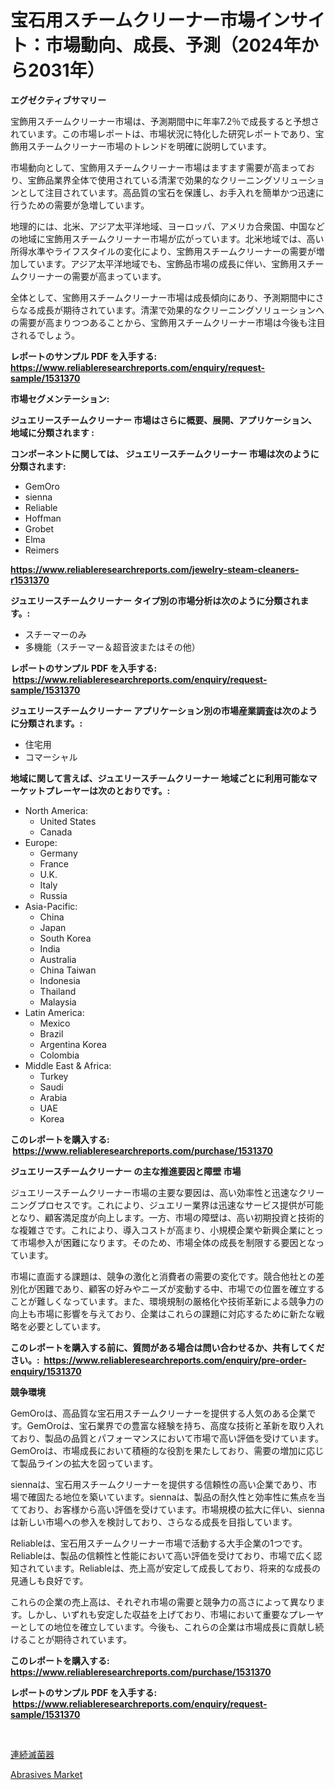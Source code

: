 <p><h1>宝石用スチームクリーナー市場インサイト：市場動向、成長、予測（2024年から2031年）</h1></p><p><strong>エグゼクティブサマリー</strong></p>
<p><p>宝飾用スチームクリーナー市場は、予測期間中に年率7.2％で成長すると予想されています。この市場レポートは、市場状況に特化した研究レポートであり、宝飾用スチームクリーナー市場のトレンドを明確に説明しています。</p><p>市場動向として、宝飾用スチームクリーナー市場はますます需要が高まっており、宝飾品業界全体で使用されている清潔で効果的なクリーニングソリューションとして注目されています。高品質の宝石を保護し、お手入れを簡単かつ迅速に行うための需要が急増しています。</p><p>地理的には、北米、アジア太平洋地域、ヨーロッパ、アメリカ合衆国、中国などの地域に宝飾用スチームクリーナー市場が広がっています。北米地域では、高い所得水準やライフスタイルの変化により、宝飾用スチームクリーナーの需要が増加しています。アジア太平洋地域でも、宝飾品市場の成長に伴い、宝飾用スチームクリーナーの需要が高まっています。</p><p>全体として、宝飾用スチームクリーナー市場は成長傾向にあり、予測期間中にさらなる成長が期待されています。清潔で効果的なクリーニングソリューションへの需要が高まりつつあることから、宝飾用スチームクリーナー市場は今後も注目されるでしょう。</p></p>
<p><strong>レポートのサンプル PDF を入手する: <a href="https://www.reliableresearchreports.com/enquiry/request-sample/1531370">https://www.reliableresearchreports.com/enquiry/request-sample/1531370</a></strong></p>
<p><strong>市場セグメンテーション:</strong></p>
<p><strong> ジュエリースチームクリーナー 市場はさらに概要、展開、アプリケーション、地域に分類されます :</strong></p>
<p><strong>コンポーネントに関しては、 ジュエリースチームクリーナー 市場は次のように分類されます: &nbsp;</strong></p>
<p><ul><li>GemOro</li><li>sienna</li><li>Reliable</li><li>Hoffman</li><li>Grobet</li><li>Elma</li><li>Reimers</li></ul></p>
<p><strong><a href="https://www.reliableresearchreports.com/jewelry-steam-cleaners-r1531370">https://www.reliableresearchreports.com/jewelry-steam-cleaners-r1531370</a></strong></p>
<p><strong> ジュエリースチームクリーナー タイプ別の市場分析は次のように分類されます。:</strong></p>
<p><ul><li>スチーマーのみ</li><li>多機能（スチーマー＆超音波またはその他）</li></ul></p>
<p><strong>レポートのサンプル PDF を入手する: &nbsp;<a href="https://www.reliableresearchreports.com/enquiry/request-sample/1531370">https://www.reliableresearchreports.com/enquiry/request-sample/1531370</a></strong></p>
<p><strong> ジュエリースチームクリーナー アプリケーション別の市場産業調査は次のように分類されます。:</strong></p>
<p><ul><li>住宅用</li><li>コマーシャル</li></ul></p>
<p><strong>地域に関して言えば、ジュエリースチームクリーナー 地域ごとに利用可能なマーケットプレーヤーは次のとおりです。:</strong></p>
<p><ul>
    <li>
        North America:
        <ul>
            <li>United States</li>
            <li>Canada</li>
        </ul>
    </li>
    <li>
        Europe:
        <ul>
            <li>Germany</li>
            <li>France</li>
            <li>U.K.</li>
            <li>Italy</li>
            <li>Russia</li>
        </ul>
    </li>
    <li>
        Asia-Pacific:
        <ul>
            <li>China</li>
            <li>Japan</li>
            <li>South Korea</li>
            <li>India</li>
            <li>Australia</li>
            <li>China Taiwan</li>
            <li>Indonesia</li>
            <li>Thailand</li>
            <li>Malaysia</li>
        </ul>
    </li>
    <li>
        Latin America:
        <ul>
            <li>Mexico</li>
            <li>Brazil</li>
            <li>Argentina Korea</li>
            <li>Colombia</li>
        </ul>
    </li>
    <li>
        Middle East & Africa:
        <ul>
            <li>Turkey</li>
            <li>Saudi</li>
            <li>Arabia</li>
            <li>UAE</li>
            <li>Korea</li>
        </ul>
    </li>
    </ul></p>
<p><strong>このレポートを購入する: &nbsp;<a href="https://www.reliableresearchreports.com/purchase/1531370">https://www.reliableresearchreports.com/purchase/1531370</a></strong></p>
<p><strong>ジュエリースチームクリーナー の主な推進要因と障壁 市場</strong></p>
<p><p>ジュエリースチームクリーナー市場の主要な要因は、高い効率性と迅速なクリーニングプロセスです。これにより、ジュエリー業界は迅速なサービス提供が可能となり、顧客満足度が向上します。一方、市場の障壁は、高い初期投資と技術的な複雑さです。これにより、導入コストが高まり、小規模企業や新興企業にとって市場参入が困難になります。そのため、市場全体の成長を制限する要因となっています。</p><p>市場に直面する課題は、競争の激化と消費者の需要の変化です。競合他社との差別化が困難であり、顧客の好みやニーズが変動する中、市場での位置を確立することが難しくなっています。また、環境規制の厳格化や技術革新による競争力の向上も市場に影響を与えており、企業はこれらの課題に対応するために新たな戦略を必要としています。</p></p>
<p><strong>このレポートを購入する前に、質問がある場合は問い合わせるか、共有してください。:&nbsp; <a href="https://www.reliableresearchreports.com/enquiry/pre-order-enquiry/1531370">https://www.reliableresearchreports.com/enquiry/pre-order-enquiry/1531370</a></strong></p>
<p><strong>競争環境</strong></p>
<p><p>GemOroは、高品質な宝石用スチームクリーナーを提供する人気のある企業です。GemOroは、宝石業界での豊富な経験を持ち、高度な技術と革新を取り入れており、製品の品質とパフォーマンスにおいて市場で高い評価を受けています。GemOroは、市場成長において積極的な役割を果たしており、需要の増加に応じて製品ラインの拡大を図っています。</p><p>siennaは、宝石用スチームクリーナーを提供する信頼性の高い企業であり、市場で確固たる地位を築いています。siennaは、製品の耐久性と効率性に焦点を当てており、お客様から高い評価を受けています。市場規模の拡大に伴い、siennaは新しい市場への参入を検討しており、さらなる成長を目指しています。</p><p>Reliableは、宝石用スチームクリーナー市場で活動する大手企業の1つです。Reliableは、製品の信頼性と性能において高い評価を受けており、市場で広く認知されています。Reliableは、売上高が安定して成長しており、将来的な成長の見通しも良好です。</p><p>これらの企業の売上高は、それぞれ市場の需要と競争力の高さによって異なります。しかし、いずれも安定した収益を上げており、市場において重要なプレーヤーとしての地位を確立しています。今後も、これらの企業は市場成長に貢献し続けることが期待されています。</p></p>
<p><strong>このレポートを購入する: &nbsp; <a href="https://www.reliableresearchreports.com/purchase/1531370">https://www.reliableresearchreports.com/purchase/1531370</a></strong></p>
<p><strong>レポートのサンプル PDF を入手する: &nbsp;<a href="https://www.reliableresearchreports.com/enquiry/request-sample/1531370">https://www.reliableresearchreports.com/enquiry/request-sample/1531370</a></strong><strong></strong></p>
<p>&nbsp;</p>
<p><p><a href="https://github.com/Sophiaard2003/Market-Research-Report-List-1/blob/main/533779521805.md">連続滅菌器</a></p><p><a href="https://sulfuric-clavicle-d39.notion.site/Abrasives-Market-Size-Share-Trends-Analysis-Report-By-Application-Regional-Outlook-Competitive--61264d18ddd54c32a54817ebb94723b7">Abrasives Market</a></p></p>